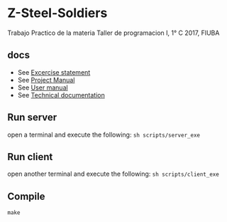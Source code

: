 # Z-Steel-Soldiers
Trabajo Practico de la materia Taller de programacion I, 1° C 2017, FIUBA
## docs
* See [Excercise statement](docs/excercise_statement/excercise_statement.pdf)
* See [Project Manual](docs/project_manual/project_manual.pdf)
* See [User manual](docs/user_manual/user_manual.pdf)
* See [Technical documentation](docs/technical_documentation.pdf)
## Run server
open a terminal and execute the following:
```sh scripts/server_exe```
## Run client
open another terminal and execute the following:
```sh scripts/client_exe```
## Compile
```make```